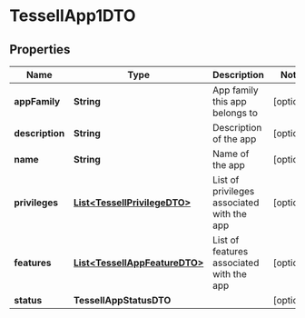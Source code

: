 

# TessellApp1DTO


## Properties

Name | Type | Description | Notes
------------ | ------------- | ------------- | -------------
**appFamily** | **String** | App family this app belongs to |  [optional]
**description** | **String** | Description of the app |  [optional]
**name** | **String** | Name of the app |  [optional]
**privileges** | [**List&lt;TessellPrivilegeDTO&gt;**](TessellPrivilegeDTO.md) | List of privileges associated with the app |  [optional]
**features** | [**List&lt;TessellAppFeatureDTO&gt;**](TessellAppFeatureDTO.md) | List of features associated with the app |  [optional]
**status** | **TessellAppStatusDTO** |  |  [optional]



